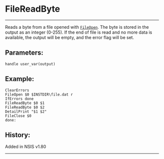 # FileReadByte

---

Reads a byte from a file opened with [`FileOpen`][1]. The byte is stored in the output as an integer (0-255). If the end of file is read and no more data is available, the output will be empty, and the error flag will be set.

## Parameters:

    handle user_var(output)

## Example:

	ClearErrors
	FileOpen $0 $INSTDIR\file.dat r
	IfErrors done
	FileReadByte $0 $1
	FileReadByte $0 $2
	DetailPrint "$1 $2"
	FileClose $0
	done:

## History:

Added in NSIS v1.80

---

[1]: FileOpen.md